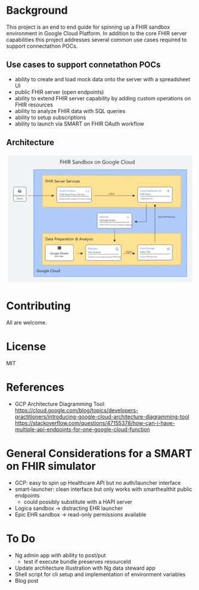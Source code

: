 # Background
This project is an end to end guide for spinning up a FHIR sandbox environment in Google Cloud Platform.  In addition to the core FHIR server capabilities this project addresses several common use cases required to support connectathon POCs.

## Use cases to support connetathon POCs
- ability to create and load mock data onto the server with a spreadsheet UI
- public FHIR server (open endpoints)
- ability to extend FHIR server capability by adding custom operations on FHIR resources
- ability to analyze FHIR data with SQL queries
- ability to setup subscriptions
- ability to launch via SMART on FHIR OAuth workflow

## Architecture
![Architecture Diagram](docs/gcp-fhir-sandbox-architecture-diagram.png)

# Contributing
All are welcome.

# License
MIT

# References
- GCP Architecture Diagramming Tool: https://cloud.google.com/blog/topics/developers-practitioners/introducing-google-cloud-architecture-diagramming-tool
https://stackoverflow.com/questions/47155378/how-can-i-have-multiple-api-endpoints-for-one-google-cloud-function

# General Considerations for a SMART on FHIR simulator
- GCP: easy to spin up Healthcare API but no auth/launcher interface
- smart-launcher: clean interface but only works with smarthealthit public endpoints
    - could possibly substitute with a HAPI server
- Logica sandbox -> distracting EHR launcher
- Epic EHR sandbox -> read-only permissions available

# To Do
- Ng admin app with ability to post/put
    - test if execute bundle preserves resourceId
- Update architecture illustration with Ng data steward app
- Shell script for cli setup and implementation of environment variables
- Blog post